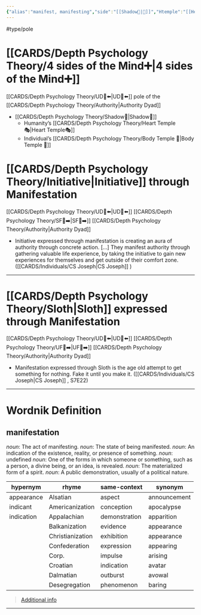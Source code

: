 ```yaml
---
{"alias":"manifest, manifesting","side":"[[Shadow👤|👤]]","Htemple":"[[Heart Temple🎭|Heart🎭]]","Itemple":"[[Body Temple 🌳|Body🌳]]","dg-publish":true,"permalink":"/cards/depth-psychology-theory/manifestation/","dgPassFrontmatter":true,"noteIcon":"1","created":"2022-12-31T17:42:57.181+01:00","updated":"2023-05-27T15:36:22.645+02:00"}
---
```


#type/pole 

# [[CARDS/Depth Psychology Theory/4 sides of the Mind➕\|4 sides of the Mind➕]] 
[[CARDS/Depth Psychology Theory/UD👤⬅️\|UD👤⬅️]] pole of the [[CARDS/Depth Psychology Theory/Authority\|Authority Dyad]] 
- [[CARDS/Depth Psychology Theory/Shadow👥\|Shadow👥]] 
	- Humanity’s [[CARDS/Depth Psychology Theory/Heart Temple🎭\|Heart Temple🎭]] 
	- Individual’s [[CARDS/Depth Psychology Theory/Body Temple 🌳\|Body Temple 🌳]]  

# [[CARDS/Depth Psychology Theory/Initiative\|Initiative]] through Manifestation 
[[CARDS/Depth Psychology Theory/UD👤⬅️\|UD👤⬅️]] [[CARDS/Depth Psychology Theory/SF🤸➡️\|SF🤸➡️]]  [[CARDS/Depth Psychology Theory/Authority\|Authority Dyad]] 

<div class="transclusion internal-embed is-loaded"><div class="markdown-embed">



- Initiative expressed through manifestation is creating an aura of authority through concrete action. […] They manifest authority through gathering valuable life experience, by taking the initiative to gain new experiences for themselves and get outside of their comfort zone. ([[CARDS/Individuals/CS Joseph\|CS Joseph]] ) 

</div></div>


---
# [[CARDS/Depth Psychology Theory/Sloth\|Sloth]] expressed through Manifestation
[[CARDS/Depth Psychology Theory/UD👤⬅️\|UD👤⬅️]] [[CARDS/Depth Psychology Theory/UF👤➡️\|UF👤➡️]] [[CARDS/Depth Psychology Theory/Authority\|Authority Dyad]] 

<div class="transclusion internal-embed is-loaded"><div class="markdown-embed">



- Manifestation expressed through Sloth is the age old attempt to get something for nothing. Fake it until you make it. ([[CARDS/Individuals/CS Joseph\|CS Joseph]] , S7E22) 

</div></div>


---
# Wordnik Definition
## manifestation
*noun*: The act of manifesting.
*noun*: The state of being manifested.
*noun*: An indication of the existence, reality, or presence of something.
*noun*: undefined
*noun*: One of the forms in which someone or something, such as a person, a divine being, or an idea, is revealed.
*noun*: The materialized form of a spirit.
*noun*: A public demonstration, usually of a political nature.

| hypernym |rhyme |same-context |synonym |
| --- | --- | --- | --- |
| appearance | Alsatian | aspect | announcement |
| indicant | Americanization | conception | apocalypse |
| indication | Appalachian | demonstration | apparition |
|  | Balkanization | evidence | appearance |
|  | Christianization | exhibition | appearance |
|  | Confederation | expression | appearing |
|  | Corp. | impulse | arising |
|  | Croatian | indication | avatar |
|  | Dalmatian | outburst | avowal |
|  | Desegregation | phenomenon | baring |

> [Additional info](https://www.wordnik.com/words/manifestation)
---
